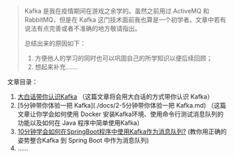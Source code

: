 > Kafka 是我在疫情期间在游戏之余学的。虽然之前用过 ActiveMQ 和 RabbitMQ，但是在 Kafka 这门技术面前我也算是一个初学者。文章中若有说法有点完善或者不准确的地方敬请指出。
>
> 总结出来的原因如下：
>
> 1. 方便他人的学习的同时也可以巩固自己的所学知识以便后续回顾；
> 2. 想起来补充.......

文章目录：

1. [大白话带你认识Kafka](./docs/1-大白话带你认识Kafka.md) （这篇文章将会用大白话的方式带你认识 Kafka）
2. [5分钟带你体验一把 Kafka](./docs/2-5分钟带你体验一把 Kafka.md) （这篇文章让你学会如何使用 Docker 安装Kafka环境、使用命令行测试消息队列的功能以及如何在 Java 程序中简单使用Kafka）
3. [10分钟学会如何在SpringBoot程序中使用Kafka作为消息队列?](./docs/3-10分钟学会如何在SpringBoot程序中使用Kafka作为消息队列.md) (教你用正确的姿势整合Kafka 到 Spring Boot 中作为消息队列)
4. ......

### 